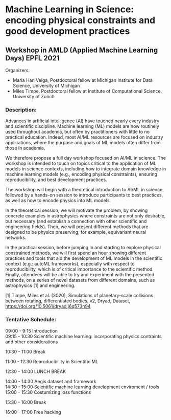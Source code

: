 # Machine Learning in Science: encoding physical constraints and good development practices
## Workshop in AMLD (Applied Machine Learning Days) EPFL 2021 

Organizers:
* Maria Han Veiga, Postdoctoral fellow at Michigan Institute for Data Science, University of Michigan
* Miles Timpe, Postdoctoral fellow at Institute of Computational Science, University of Zurich

    
### Description:      
      
Advances in artificial intelligence (AI) have touched nearly every industry and scientific discipline. Machine learning (ML) models are now routinely used throughout academia, but often by practitioners with little to no practical education. Indeed, most AI/ML resources are focused on industry applications, where the purpose and goals of ML models often differ from those in academia.

We therefore propose a full day workshop focused on AI/ML in science. The workshop is intended to touch on topics critical to the application of ML models in science contexts, including how to integrate domain knowledge in machine learning models (e.g., encoding physical constraints), ensuring reproducibility, and best development practices.

The workshop will begin with a theoretical introduction to AI/ML in science, followed by a hands-on session to introduce participants to best practices, as well as how to encode physics into ML models.

In the theoretical session, we will motivate the problem, by showing concrete examples in astrophysics where constraints are not only desirable, but necessary (and establish a connection with other scientific and engineering fields). Then, we will present different methods that are designed to be physics preserving, for example, equivariant neural networks.

In the practical session, before jumping in and starting to explore physical constrained methods, we will first spend an hour showing different practices and tools that aid the development of ML models in the scientific context (e.g.: autoML frameworks), especially with respect to reproducibility, which is of critical importance to the scientific method. Finally, attendees will be able to try and experiment with the presented methods, on a series of novel datasets from different domains, such as astrophysics [1] and engineering.

[1] Timpe, Miles et al. (2020), Simulations of planetary-scale collisions between rotating, differentiated bodies, v2, Dryad, Dataset, https://doi.org/10.5061/dryad.j6q573n94


### Tentative Schedule:

09:00 - 9:15 Introduction    
09:15 - 10:30 Scientific machine learning: incorporating physics contraints and other considerations    

10:30 - 11:00 Break     

11:00 - 12:30 Reproducibility in Scientific ML     

12:30 - 14:00 LUNCH BREAK

14:00 - 14:30 Aegis dataset and framework     
14:30 - 15:00 Scientific machine learning development enviroment / tools     
15:00 - 15:30 Costumizing loss functions     

15:30 - 16:00 Break

16:00 - 17:00 Free hacking 

